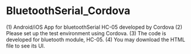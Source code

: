 # BluetoothSerial_Cordova
(1) Android/iOS App for bluetoothSerial HC-05 developed by Cordova
(2) Please set up the test environment using Cordova. 
(3) The code is developed for bluetooth module, HC-05.
(4) You may download the HTML file to see its UI. 
